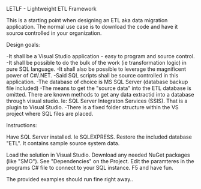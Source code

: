 LETLF - Lightweight ETL Framework

This is a starting point when designing an ETL aka data migration application.
The normal use case is to download the code and have it source controlled in your organization.

Design goals:

-It shall be a Visual Studio application - easy to program and source control.
-It shall be possible to do the bulk of the work (ie transformation logic) in pure SQL language.
-It shall also be possible to leverage the magnificent power of C#/.NET.
-Said SQL scripts shall be source controlled in this application.
-The database of choice is MS SQL Server (database backup file included)
-The means to get the "source data" into the ETL database is omitted.
 There are known methods to get any data extractid into a database through visual studio.
 Ie: SQL Server Integraton Services (SSIS). That is a plugin to Visual Studio.
-There is a fixed folder structure within the VS project where SQL files are placed.


Instructions:

Have SQL Server installed. Ie SQLEXPRESS.
Restore the included database "ETL". It contains sample source system data.

Load the solution in Visual Studio.
Download any needed NuGet packages (like "SMO"). See "Dependencies" on the Project.
Edit the paramteres in the programs C# file to connect to your SQL instance.
F5 and have fun.

The provided examples should run fine right away..






